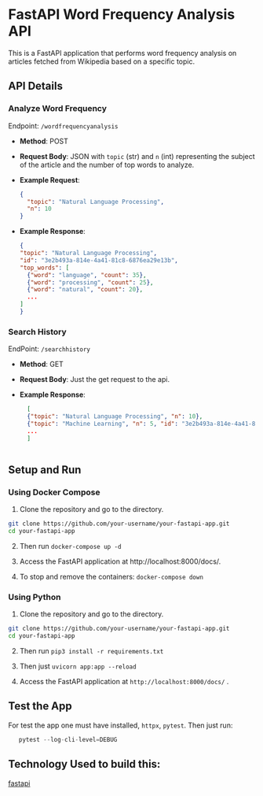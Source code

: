 # FastAPI Word Frequency Analysis API

This is a FastAPI application that performs word frequency analysis on articles fetched from Wikipedia based on a specific topic.

## API Details

### Analyze Word Frequency

Endpoint: `/wordfrequencyanalysis`

- **Method**: POST
- **Request Body**: JSON with `topic` (str) and `n` (int) representing the subject of the article and the number of top words to analyze.
- **Example Request**:

  ```json
  {
    "topic": "Natural Language Processing",
    "n": 10
  }
  ```
- **Example Response**:
  
  ```json
  {
  "topic": "Natural Language Processing",
  "id": "3e2b493a-814e-4a41-81c8-6876ea29e13b",
  "top_words": [
    {"word": "language", "count": 35},
    {"word": "processing", "count": 25},
    {"word": "natural", "count": 20},
    ...
  ]
  }

### Search History

EndPoint: `/searchhistory`
- **Method**: GET
- **Request Body**: Just the get request to the api.

- **Example Response**:
  
  ```json
    [
    {"topic": "Natural Language Processing", "n": 10},
    {"topic": "Machine Learning", "n": 5, "id": "3e2b493a-814e-4a41-81c8-6876ea29e13b", "top_words": [...]},
    ...
    ]



## Setup and Run

### Using Docker Compose

1. Clone the repository and go to the directory.

```bash
git clone https://github.com/your-username/your-fastapi-app.git
cd your-fastapi-app

```

2. Then run `docker-compose up -d`

4. Access the FastAPI application at http://localhost:8000/docs/.

5. To stop and remove the containers: `docker-compose down`


### Using Python

1. Clone the repository and go to the directory.

```bash
git clone https://github.com/your-username/your-fastapi-app.git
cd your-fastapi-app

```

2. Then run `pip3 install -r requirements.txt`

3. Then just `uvicorn app:app --reload`

4. Access the FastAPI application at `http://localhost:8000/docs/` .


## Test the App

For test the app one must have installed, `httpx`, `pytest`. Then just run:

```python
   pytest --log-cli-level=DEBUG
```

## Technology Used to build this:

[fastapi]([https://fastapi.tiangolo.com/img/logo-margin/logo-teal.png](https://fastapi.tiangolo.com/)https://fastapi.tiangolo.com/)
